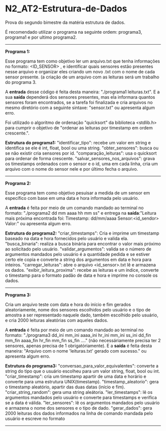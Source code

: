 # N2_AT2-Estrutura-de-Dados
Prova do segundo bimestre da matéria estrutura de dados.

É recomendado utilizar o programa na seguinte ordem: programa3, programa1 e por ultimo programa2.

---
**Programa 1:**

Esse programa tem como objetivo ler um arquivo.txt que tenha informações no formato: <TIMESTAMP> <ID_SENSOR> <VALOR>, e identificar quais sensores estão presentes nesse arquivo e organizar eles criando um novo .txt com o nome de cada sensor presente. (a criação de um arquivo com as leituras será um trabalho do programa 3.


A **entrada** desse código é feita desta maneira: "./programa1 leituras.txt". E a sua **saída** dependerá dos sensores presentes, mas ela informara quantos sensores foram encontrados, se a tarefa foi finalizada e cria arquivos no mesmo diretório com a seguinte sintaxe: "sensor.txt" ou apresenta algum erro.


Foi utilizado o algoritmo de ordenação "quicksort" da biblioteca <stdlib.h> para cumprir o objetivo de "ordenar as leituras por timestamp em ordem crescente.".


**Estrutura do programa1:** 
"identificar_tipo": recebe um valor em string e identifica se ele é int, float, bool ou uma string.
"obter_sensores": busca ou se não existir cria sensores por id.
"comparação_leituras": usa o quicksort para ordenar de forma crescente.
"salvar_sensores_nos_arquivos": grava os timestamps ordenados com o sensor e o id, uma em cada linha, cria um arquivo com o nome do sensor nele e por último fecha o arquivo.

---
**Programa 2:**

Esse programa tem como objetivo pesuisar a medida de um sensor em específico com base em uma data e hora informada pelo usuário.


A **entrada** é feita por meio de um comando mandado ao terminal no formato: "./programa2 <sensor> dd mm aaaa hh mm ss" e entrega na **saída**:"Leitura mais próxima encontrada foi: Timestamp: dd/mm/aaaa Sensor:<id_sendor> Valor:<valor>" ou apresenta algum erro.


**Estrutura do programa2:** 
"criar_timestamps": Cria e imprime um timestamp baseado na data e hora fornecidos pelo usuário e valida ela.
"busca_binaria": realiza a busca binária para encontrar o valor mais próximo ao solicitado pelo usuário.
"validar_argumentos": valida se o número de argumentos mandados pelo usuário é a quantidade pedida e se estiver certo ele copia e converte a string dos argumentos em data e hora para inteiros.
"carregar_leituras": abre o arquivo <id_sensor>.txt lê e armazena os dados.
"exibir_leitura_proxima": recebe as leituras e um índice, converte o timestamp para o formato padão de data e hora e imprime no console os dados.

---
**Programa 3:**

Cria um arquivo teste com data e hora do início e fim gerados aleatoriamente, nome dos sensores escolhidos pelo usuário e o tipo de amostra a ser representado naquele dado, também escolhido pelo usuário, e cria 2000 leituras aleatórias com aqueles dados.


A **entrada** é feita por meio de um comando mandado ao terminal no formato: "./programa3 dd_ini mm_ini aaaa_ini hr_ini mm_ini ss_ini dd_fin mm_fin aaaa_fin hr_fin mm_fin ss_fin <sensor1> <tipo1> <sensor2> <tipo2>...." (não necessáriamente precisa ter 2 sensores, apenas precisa de 1 obrigatóriamente). E a **saída** é feita desta maneira: "Arquivo com o nome 'leituras.txt' gerado com sucesso." ou apresenta algum erro.


**Estrutura do programa3:** 
"conversao_para_valor_equivalentes": converte a string do tipo que o usuário escolheu para um valor string, float, bool ou int.
"criar_timestamp": cria um timestamp apartir de uma data e horário e converte para uma estrutura UNIX(timestamp).
"timestamp_aleatorio": gera o timestamp aleatório, apartir das duas datas (início e fim).
"criar_string_random": gera uma string aleátoria.
"ler_timestamps": lê os argumentos mandados pelo usuário e converte para timestamps e verifica se a data é válida.
"ler_sensores": lê os argumentos mandados pelo usuário e armazena o nome dos sensores e o tipo de dado.
"gerar_dados": gera 2000 leituras dos dados informados na linha de comando mandada pelo usuário e escreve no formato <timestamp> <sensor> <valor>

---
